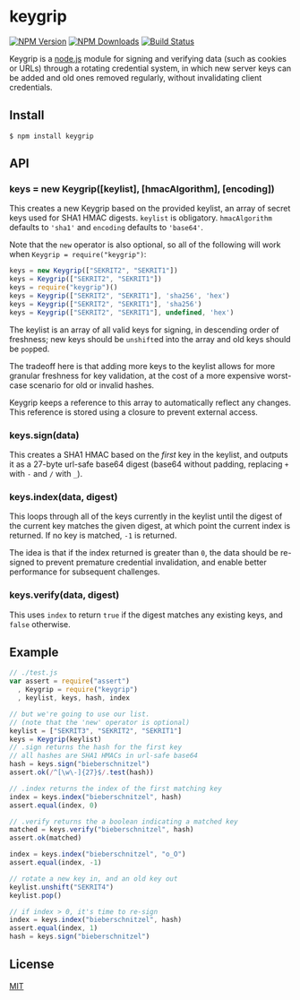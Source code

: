 # keygrip

[![NPM Version][npm-image]][npm-url]
[![NPM Downloads][downloads-image]][downloads-url]
[![Build Status][travis-image]][travis-url]

Keygrip is a [node.js](http://nodejs.org/) module for signing and verifying data (such as cookies or URLs) through a rotating credential system, in which new server keys can be added and old ones removed regularly, without invalidating client credentials.

## Install

    $ npm install keygrip

## API

### keys = new Keygrip([keylist], [hmacAlgorithm], [encoding])

This creates a new Keygrip based on the provided keylist, an array of secret keys used for SHA1 HMAC digests. `keylist` is obligatory. `hmacAlgorithm` defaults to `'sha1'` and `encoding` defaults to `'base64'`.

Note that the `new` operator is also optional, so all of the following will work when `Keygrip = require("keygrip")`:

```javascript
keys = new Keygrip(["SEKRIT2", "SEKRIT1"])
keys = Keygrip(["SEKRIT2", "SEKRIT1"])
keys = require("keygrip")()
keys = Keygrip(["SEKRIT2", "SEKRIT1"], 'sha256', 'hex')
keys = Keygrip(["SEKRIT2", "SEKRIT1"], 'sha256')
keys = Keygrip(["SEKRIT2", "SEKRIT1"], undefined, 'hex')
```

The keylist is an array of all valid keys for signing, in descending order of freshness; new keys should be `unshift`ed into the array and old keys should be `pop`ped.

The tradeoff here is that adding more keys to the keylist allows for more granular freshness for key validation, at the cost of a more expensive worst-case scenario for old or invalid hashes.

Keygrip keeps a reference to this array to automatically reflect any changes. This reference is stored using a closure to prevent external access.

### keys.sign(data)

This creates a SHA1 HMAC based on the _first_ key in the keylist, and outputs it as a 27-byte url-safe base64 digest (base64 without padding, replacing `+` with `-` and `/` with `_`).

### keys.index(data, digest)

This loops through all of the keys currently in the keylist until the digest of the current key matches the given digest, at which point the current index is returned. If no key is matched, `-1` is returned.

The idea is that if the index returned is greater than `0`, the data should be re-signed to prevent premature credential invalidation, and enable better performance for subsequent challenges.

### keys.verify(data, digest)

This uses `index` to return `true` if the digest matches any existing keys, and `false` otherwise.

## Example

```javascript
// ./test.js
var assert = require("assert")
  , Keygrip = require("keygrip")
  , keylist, keys, hash, index

// but we're going to use our list.
// (note that the 'new' operator is optional)
keylist = ["SEKRIT3", "SEKRIT2", "SEKRIT1"]
keys = Keygrip(keylist)
// .sign returns the hash for the first key
// all hashes are SHA1 HMACs in url-safe base64
hash = keys.sign("bieberschnitzel")
assert.ok(/^[\w\-]{27}$/.test(hash))

// .index returns the index of the first matching key
index = keys.index("bieberschnitzel", hash)
assert.equal(index, 0)

// .verify returns the a boolean indicating a matched key
matched = keys.verify("bieberschnitzel", hash)
assert.ok(matched)

index = keys.index("bieberschnitzel", "o_O")
assert.equal(index, -1)

// rotate a new key in, and an old key out
keylist.unshift("SEKRIT4")
keylist.pop()

// if index > 0, it's time to re-sign
index = keys.index("bieberschnitzel", hash)
assert.equal(index, 1)
hash = keys.sign("bieberschnitzel")
```

## License

[MIT](LICENSE)

[npm-image]: https://img.shields.io/npm/v/keygrip.svg
[npm-url]: https://npmjs.org/package/keygrip
[travis-image]: https://img.shields.io/travis/crypto-utils/keygrip/master.svg
[travis-url]: https://travis-ci.org/crypto-utils/keygrip
[downloads-image]: https://img.shields.io/npm/dm/keygrip.svg
[downloads-url]: https://npmjs.org/package/keygrip

